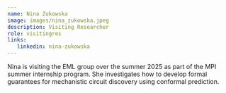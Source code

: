 ```yaml
---
name: Nina Zukowska
image: images/nina_zukowska.jpeg
description: Visiting Researcher
role: visitingres
links:
   linkedin: nina-zukowska
---
```


Nina is visiting the EML group over the summer 2025 as part of the MPI summer internship program.
She investigates how to develop formal guarantees for mechanistic circuit discovery using conformal prediction.